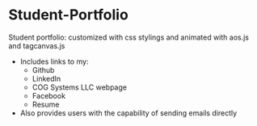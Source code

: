 # Student-Portfolio
Student portfolio: customized with css stylings and animated with aos.js and tagcanvas.js
- Includes links to my:
    - Github
    - LinkedIn
    - COG Systems LLC webpage
    - Facebook
    - Resume
- Also provides users with the capability of sending emails directly
